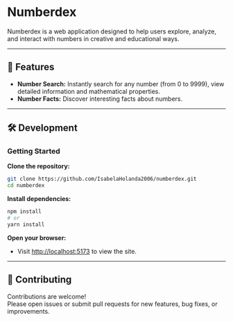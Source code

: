 # Numberdex
 
Numberdex is a web application designed to help users explore, analyze, and interact with numbers in creative and educational ways.

---

## 🚀 Features

- **Number Search:** Instantly search for any number (from 0 to 9999), view detailed information and mathematical properties.
- **Number Facts:** Discover interesting facts about numbers.
---

## 🛠️ Development

### Getting Started

**Clone the repository:**
  ```bash
  git clone https://github.com/IsabelaHolanda2006/numberdex.git
  cd numberdex
  ```

**Install dependencies:**
  ```bash
  npm install
  # or
  yarn install
  ```

**Open your browser:**
  - Visit [http://localhost:5173](http://localhost:5173) to view the site.

---

## 🤝 Contributing

Contributions are welcome!  
Please open issues or submit pull requests for new features, bug fixes, or improvements.
